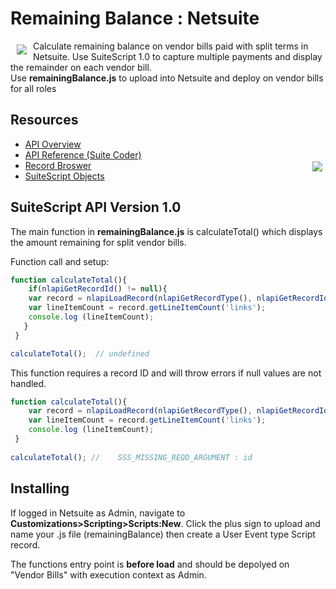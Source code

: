 # Remaining Balance : Netsuite 
<a><img src="http://shopping.netsuite.com/core/media/media.nl?id=1&c=3423663&h=a53782632d930713b9ee" align="left" hspace="10" vspace="6"></a>
Calculate remaining balance on vendor bills paid with split terms in Netsuite.
Use SuiteScript 1.0 to capture multiple payments and display the remainder on each vendor bill.  
Use **remainingBalance.js** to upload into Netsuite and deploy on vendor bills for all roles 

## Resources
* [API Overview](https://netsuite.custhelp.com/app/answers/detail/a_id/29241/kw/suitescript%201.0)
* [API Reference (Suite Coder)](https://github.com/d3/d3/wiki)
* [Record Broswer](https://system.netsuite.com/help/helpcenter/en_US/srbrowser/Browser2015_2/script/record/account.html)<a><img src="https://system.netsuite.com/images/logos/netsuite-reskin.png" align="right" hspace="5" vspace="2"></a>
* [SuiteScript Objects](https://netsuite.custhelp.com/app/answers/detail/a_id/10285)


## SuiteScript API Version 1.0 
The main function in **remainingBalance.js**  is calculateTotal() which displays the amount remaining for split vendor bills. 

Function call and setup:
```javascript
function calculateTotal(){
	if(nlapiGetRecordId() != null){
	var record = nlapiLoadRecord(nlapiGetRecordType(), nlapiGetRecordId());
	var lineItemCount = record.getLineItemCount('links'); 
	console.log (lineItemCount);
   }
 }

calculateTotal();  // undefined
```
This function requires a record ID and will throw errors if null values are not handled. 
```js
function calculateTotal(){
	var record = nlapiLoadRecord(nlapiGetRecordType(), nlapiGetRecordId());
	var lineItemCount = record.getLineItemCount('links'); 
	console.log (lineItemCount);
 }
 
calculateTotal(); // 	SSS_MISSING_REQD_ARGUMENT : id 
```
## Installing
If logged in Netsuite as Admin, navigate to <b>Customizations>Scripting>Scripts:New</b>. Click the plus sign to upload and name your .js file (remainingBalance) then create a User Event type Script record. 

The functions entry point is <b>before load</b> and should be depolyed on "Vendor Bills" with execution context as Admin.
